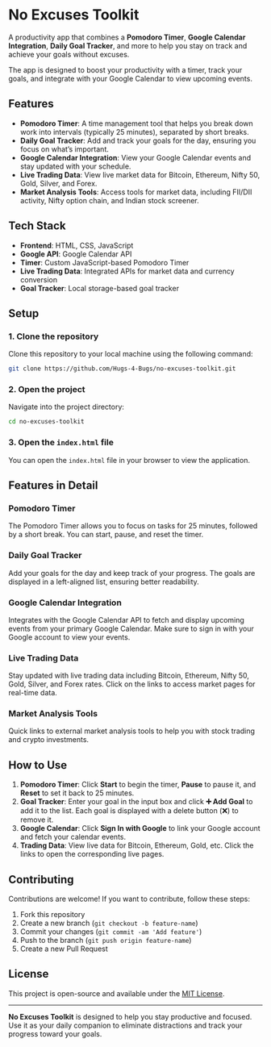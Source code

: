 


# No Excuses Toolkit

A productivity app that combines a **Pomodoro Timer**, **Google Calendar Integration**, **Daily Goal Tracker**, and more to help you stay on track and achieve your goals without excuses. 

The app is designed to boost your productivity with a timer, track your goals, and integrate with your Google Calendar to view upcoming events.

## Features

- **Pomodoro Timer**: A time management tool that helps you break down work into intervals (typically 25 minutes), separated by short breaks.
- **Daily Goal Tracker**: Add and track your goals for the day, ensuring you focus on what’s important.
- **Google Calendar Integration**: View your Google Calendar events and stay updated with your schedule.
- **Live Trading Data**: View live market data for Bitcoin, Ethereum, Nifty 50, Gold, Silver, and Forex.
- **Market Analysis Tools**: Access tools for market data, including FII/DII activity, Nifty option chain, and Indian stock screener.

## Tech Stack

- **Frontend**: HTML, CSS, JavaScript
- **Google API**: Google Calendar API
- **Timer**: Custom JavaScript-based Pomodoro Timer
- **Live Trading Data**: Integrated APIs for market data and currency conversion
- **Goal Tracker**: Local storage-based goal tracker

## Setup

### 1. Clone the repository

Clone this repository to your local machine using the following command:

```bash
git clone https://github.com/Hugs-4-Bugs/no-excuses-toolkit.git
```

### 2. Open the project

Navigate into the project directory:

```bash
cd no-excuses-toolkit
```

### 3. Open the `index.html` file

You can open the `index.html` file in your browser to view the application.

## Features in Detail

### Pomodoro Timer
The Pomodoro Timer allows you to focus on tasks for 25 minutes, followed by a short break. You can start, pause, and reset the timer.

### Daily Goal Tracker
Add your goals for the day and keep track of your progress. The goals are displayed in a left-aligned list, ensuring better readability.

### Google Calendar Integration
Integrates with the Google Calendar API to fetch and display upcoming events from your primary Google Calendar. Make sure to sign in with your Google account to view your events.

### Live Trading Data
Stay updated with live trading data including Bitcoin, Ethereum, Nifty 50, Gold, Silver, and Forex rates. Click on the links to access market pages for real-time data.

### Market Analysis Tools
Quick links to external market analysis tools to help you with stock trading and crypto investments.

## How to Use

1. **Pomodoro Timer**: Click **Start** to begin the timer, **Pause** to pause it, and **Reset** to set it back to 25 minutes.
2. **Goal Tracker**: Enter your goal in the input box and click **➕ Add Goal** to add it to the list. Each goal is displayed with a delete button (❌) to remove it.
3. **Google Calendar**: Click **Sign In with Google** to link your Google account and fetch your calendar events.
4. **Trading Data**: View live data for Bitcoin, Ethereum, Gold, etc. Click the links to open the corresponding live pages.

## Contributing

Contributions are welcome! If you want to contribute, follow these steps:

1. Fork this repository
2. Create a new branch (`git checkout -b feature-name`)
3. Commit your changes (`git commit -am 'Add feature'`)
4. Push to the branch (`git push origin feature-name`)
5. Create a new Pull Request

## License

This project is open-source and available under the [MIT License](LICENSE).

---

**No Excuses Toolkit** is designed to help you stay productive and focused. Use it as your daily companion to eliminate distractions and track your progress toward your goals.
```

